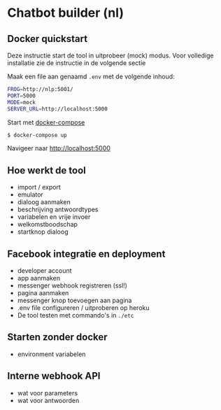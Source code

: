 # Chatbot builder (nl)

## Docker quickstart

Deze instructie start de tool in uitprobeer (mock) modus. Voor volledige installatie zie de instructie in de volgende sectie

Maak een file aan genaamd ```.env``` met de volgende inhoud:
```sh
FROG=http://nlp:5001/
PORT=5000
MODE=mock
SERVER_URL=http://localhost:5000
```

Start met [docker-compose](https://docs.docker.com/compose/install/)
```sh
$ docker-compose up 
```

Navigeer naar [http://localhost:5000](http://localhost:5000)

## Hoe werkt de tool

- import / export
- emulator
- dialoog aanmaken
- beschrijving antwoordtypes
- variabelen en vrije invoer
- welkomstboodschap
- startknop dialoog



## Facebook integratie en deployment

- developer account
- app aanmaken
- messenger webhook registreren (ssl!)
- pagina aanmaken
- messenger knop toevoegen aan pagina
- .env file configureren / uitproberen op heroku
- De tool testen met commando's in ```./etc```


## Starten zonder docker

- environment variabelen


## Interne webhook API

- wat voor parameters
- wat voor antwoorden